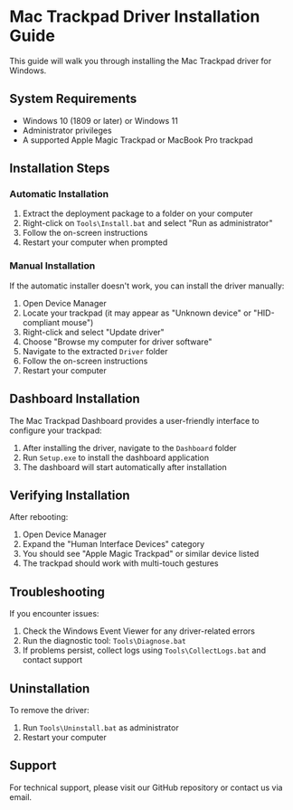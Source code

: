 # Mac Trackpad Driver Installation Guide

This guide will walk you through installing the Mac Trackpad driver for Windows.

## System Requirements

- Windows 10 (1809 or later) or Windows 11
- Administrator privileges
- A supported Apple Magic Trackpad or MacBook Pro trackpad

## Installation Steps

### Automatic Installation

1. Extract the deployment package to a folder on your computer
2. Right-click on `Tools\Install.bat` and select "Run as administrator"
3. Follow the on-screen instructions
4. Restart your computer when prompted

### Manual Installation

If the automatic installer doesn't work, you can install the driver manually:

1. Open Device Manager
2. Locate your trackpad (it may appear as "Unknown device" or "HID-compliant mouse")
3. Right-click and select "Update driver"
4. Choose "Browse my computer for driver software"
5. Navigate to the extracted `Driver` folder
6. Follow the on-screen instructions
7. Restart your computer

## Dashboard Installation

The Mac Trackpad Dashboard provides a user-friendly interface to configure your trackpad:

1. After installing the driver, navigate to the `Dashboard` folder
2. Run `Setup.exe` to install the dashboard application
3. The dashboard will start automatically after installation

## Verifying Installation

After rebooting:

1. Open Device Manager
2. Expand the "Human Interface Devices" category
3. You should see "Apple Magic Trackpad" or similar device listed
4. The trackpad should work with multi-touch gestures

## Troubleshooting

If you encounter issues:

1. Check the Windows Event Viewer for any driver-related errors
2. Run the diagnostic tool: `Tools\Diagnose.bat`
3. If problems persist, collect logs using `Tools\CollectLogs.bat` and contact support

## Uninstallation

To remove the driver:

1. Run `Tools\Uninstall.bat` as administrator
2. Restart your computer

## Support

For technical support, please visit our GitHub repository or contact us via email. 